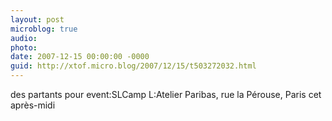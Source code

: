 ```yaml
---
layout: post
microblog: true
audio: 
photo: 
date: 2007-12-15 00:00:00 -0000
guid: http://xtof.micro.blog/2007/12/15/t503272032.html
---
```

des partants pour event:SLCamp L:Atelier Paribas, rue la Pérouse, Paris cet après-midi
